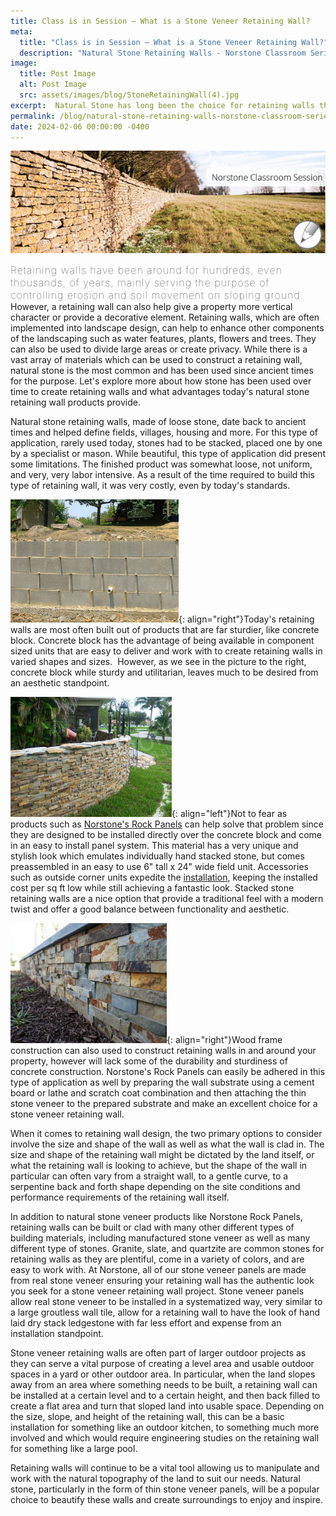 ```yaml
---
title: Class is in Session – What is a Stone Veneer Retaining Wall?
meta:
  title: "Class is in Session – What is a Stone Veneer Retaining Wall?"
  description: "Natural Stone Retaining Walls - Norstone Classroom Series Stacked Stone Retaining Walls Stone Veneer Retaining Walls"
image:
  title: Post Image
  alt: Post Image
  src: assets/images/blog/StoneRetainingWall(4).jpg
excerpt:  Natural Stone has long been the choice for retaining walls that last the test of time and now with advanced manufacturing techniques that enable manufacturers to cut stone into thin veneers, retaining walls can be built easily out of component parts, simplifying the installation even further.  This blog explores how thin natural stone veneer products like Norstone can effectively be used for retaining wall applications.
permalink: /blog/natural-stone-retaining-walls-norstone-classroom-series/
date: 2024-02-06 00:00:00 -0400
---
```


![Stone Retaining Wall](/assets/images/blog/StoneRetainingWall(4).jpg)

<span style="font-size:16px;font-weight:lighter;letter-spacing:1px">Retaining walls have been around for hundreds, even thousands, of years, mainly serving the purpose of controlling erosion and soil movement on sloping ground.</span> However, a retaining wall can also help give a property more vertical character or provide a decorative element. Retaining walls, which are often implemented into landscape design, can help to enhance other components of the landscaping such as water features, plants, flowers and trees. They can also be used to divide large areas or create privacy. While there is a vast array of materials which can be used to construct a retaining wall, natural stone is the most common and has been used since ancient times for the purpose. Let's explore more about how stone has been used over time to create retaining walls and what advantages today's natural stone retaining wall products provide.

Natural stone retaining walls, made of loose stone, date back to ancient times and helped define fields, villages, housing and more. For this type of application, rarely used today, stones had to be stacked, placed one by one by a specialist or mason. While beautiful, this type of application did present some limitations. The finished product was somewhat loose, not uniform, and very, very labor intensive. As a result of the time required to build this type of retaining wall, it was very costly, even by today's standards.

![Concrete Block Retaining Wall](/assets/images/blog/Concrete-Block-Retaining-Wall.jpg){: align="right"}Today's retaining walls are most often built out of products that are far sturdier, like concrete block. Concrete block has the advantage of being available in component sized units that are easy to deliver and work with to create retaining walls in varied shapes and sizes.  However, as we see in the picture to the right, concrete block while sturdy and utilitarian, leaves much to be desired from an aesthetic standpoint.

![Norstone Ochre Blend Retaining Wall](/assets/images/blog/Norstone-Ochre-Blend-Retaining-Wall.jpg){: align="left"}Not to fear as products such as [Norstone's Rock Panels](/products/stacked-stone-cladding/) can help solve that problem since they are designed to be installed directly over the concrete block and come in an easy to install panel system. This material has a very unique and stylish look which emulates individually hand stacked stone, but comes preassembled in an easy to use 6" tall x 24" wide field unit. Accessories such as outside corner units expedite the [installation](/how-to-install-stacked-stone/), keeping the installed cost per sq ft low while still achieving a fantastic look. Stacked stone retaining walls are a nice option that provide a traditional feel with a modern twist and offer a good balance between functionality and aesthetic.

![Norstone Natural Stone Retaining Wall Ochre Xl](/assets/images/blog/Norstone-Natural-Stone-Retaining-Wall-Ochre-XL.jpg){: align="right"}Wood frame construction can also used to construct retaining walls in and around your property, however will lack some of the durability and sturdiness of concrete construction. Norstone's Rock Panels can easily be adhered in this type of application as well by preparing the wall substrate using a cement board or lathe and scratch coat combination and then attaching the thin stone veneer to the prepared substrate and make an excellent choice for a stone veneer retaining wall.

When it comes to retaining wall design, the two primary options to consider involve the size and shape of the wall as well as what the wall is clad in. The size and shape of the retaining wall might be dictated by the land itself, or what the retaining wall is looking to achieve, but the shape of the wall in particular can often vary from a straight wall, to a gentle curve, to a serpentine back and forth shape depending on the site conditions and performance requirements of the retaining wall itself.

In addition to natural stone veneer products like Norstone Rock Panels, retaining walls can be built or clad with many other different types of building materials, including manufactured stone veneer as well as many different type of stones. Granite, slate, and quartzite are common stones for retaining walls as they are plentiful, come in a variety of colors, and are easy to work with. At Norstone, all of our stone veneer panels are made from real stone veneer ensuring your retaining wall has the authentic look you seek for a stone veneer retaining wall project. Stone veneer panels allow real stone veneer to be installed in a systematized way, very similar to a large groutless wall tile, allow for a retaining wall to have the look of hand laid dry stack ledgestone with far less effort and expense from an installation standpoint.

Stone veneer retaining walls are often part of larger outdoor projects as they can serve a vital purpose of creating a level area and usable outdoor spaces in a yard or other outdoor area. In particular, when the land slopes away from an area where something needs to be built, a retaining wall can be installed at a certain level and to a certain height, and then back filled to create a flat area and turn that sloped land into usable space. Depending on the size, slope, and height of the retaining wall, this can be a basic installation for something like an outdoor kitchen, to something much more involved and which would require engineering studies on the retaining wall for something like a large pool.  

Retaining walls will continue to be a vital tool allowing us to manipulate and work with the natural topography of the land to suit our needs. Natural stone, particularly in the form of thin stone veneer panels, will be a popular choice to beautify these walls and create surroundings to enjoy and inspire.
